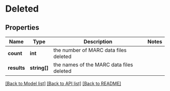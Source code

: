 # Deleted

## Properties
Name | Type | Description | Notes
------------ | ------------- | ------------- | -------------
**count** | **int** | the number of MARC data files deleted | 
**results** | **string[]** | the names of the MARC data files deleted | 

[[Back to Model list]](../README.md#documentation-for-models) [[Back to API list]](../README.md#documentation-for-api-endpoints) [[Back to README]](../README.md)


